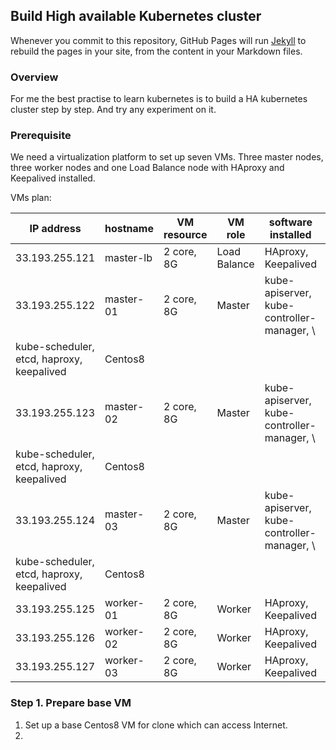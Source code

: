 ## Build High available Kubernetes cluster

Whenever you commit to this repository, GitHub Pages will run [Jekyll](https://jekyllrb.com/) to rebuild the pages in your site, from the content in your Markdown files.

### Overview

For me the best practise to learn kubernetes is to build a HA kubernetes cluster step by step. And try any experiment on it.

### Prerequisite

We need a virtualization platform to set up seven VMs. Three master nodes, three worker nodes and one Load Balance node with
HAproxy and Keepalived installed.

VMs plan:

| IP address | hostname | VM resource | VM role | software installed | OS installed |
| ---- | ---- | ---- | ---- | ---- | ---- |
| 33.193.255.121 | master-lb | 2 core, 8G | Load Balance | HAproxy, Keepalived | Centos8 |
| 33.193.255.122 | master-01 | 2 core, 8G | Master | kube-apiserver, kube-controller-manager, \
kube-scheduler, etcd, haproxy, keepalived | Centos8 |
| 33.193.255.123 | master-02 | 2 core, 8G | Master | kube-apiserver, kube-controller-manager, \
kube-scheduler, etcd, haproxy, keepalived | Centos8 |
| 33.193.255.124 | master-03 | 2 core, 8G | Master | kube-apiserver, kube-controller-manager, \
kube-scheduler, etcd, haproxy, keepalived | Centos8 |
| 33.193.255.125 | worker-01 | 2 core, 8G | Worker | HAproxy, Keepalived | Centos8 |
| 33.193.255.126 | worker-02 | 2 core, 8G | Worker | HAproxy, Keepalived | Centos8 |
| 33.193.255.127 | worker-03 | 2 core, 8G | Worker | HAproxy, Keepalived | Centos8 |


### Step 1. Prepare base VM

1. Set up a base Centos8 VM for clone which can access Internet.
2. 
